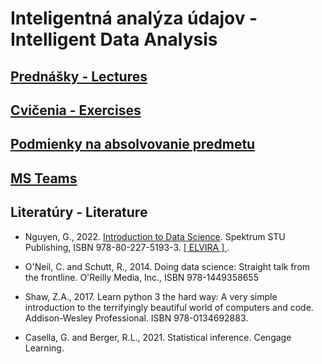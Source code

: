 #  Inteligentná analýza údajov - Intelligent Data Analysis

## [Prednášky - Lectures](https://github.com/FIIT-IAU/2020-2021/tree/master/prednasky)

## [Cvičenia - Exercises](https://github.com/FIIT-IAU/2020-2021/tree/master/cvicenia)

## [Podmienky na absolvovanie predmetu](https://github.com/FIIT-IAU/2020-2021/blob/master/rozne/README.md)

## [MS Teams](https://teams.microsoft.com/l/team/19%3a2af455676bc54a39adbc74e2a51183a5%40thread.tacv2/conversations?groupId=77262e15-c891-4ab9-bc88-3de7c6d1c66f&tenantId=25733538-6b16-4aa3-8ed6-297eb79b8e06)


Literatúry - Literature
------------

- Nguyen, G., 2022. [Introduction to Data Science](https://www.fiit.stuba.sk/~nguyen/files/2022-SPEKTRUM-IntroDS.pdf). Spektrum STU Publishing, ISBN 978-80-227-5193-3. [ [ ELVIRA ] ](http://elvira.fiit.stuba.sk/).

- O'Neil, C. and Schutt, R., 2014. Doing data science: Straight talk from the frontline. O'Reilly Media, Inc., ISBN 978-1449358655

- Shaw, Z.A., 2017. Learn python 3 the hard way: A very simple introduction to the terrifyingly beautiful world of computers and code. Addison-Wesley Professional. ISBN 978-0134692883.

- Casella, G. and Berger, R.L., 2021. Statistical inference. Cengage Learning.
